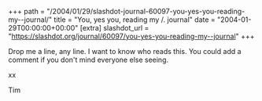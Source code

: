 +++
path = "/2004/01/29/slashdot-journal-60097-you-yes-you-reading-my--journal/"
title = "You, yes you, reading my /. journal"
date = "2004-01-29T00:00:00+00:00"
[extra]
slashdot_url = "https://slashdot.org/journal/60097/you-yes-you-reading-my--journal"
+++

<p>Drop me a line, any line. I want to know who reads this. You could add a comment if you don't mind everyone else seeing.</p>
<p>xx</p>
<p>Tim</p>

